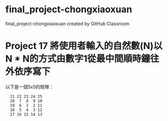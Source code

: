 # final_project-chongxiaoxuan
final_project-chongxiaoxuan created by GitHub Classroom

# Project 17 將使用者輸入的自然數(N)以 N * N的方式由數字1從最中間順時鐘往外依序寫下
以下是一個5x5的矩陣：
```
  21 22 23 24 25
  20  7  8  9 10
  19  6  1  2 11
  18  5  4  3 12
  17 16 15 14 13
``` 
